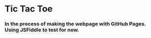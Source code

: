 # Tic Tac Toe
### In the process of making the webpage with GitHub Pages. Using JSFiddle to test for now.
